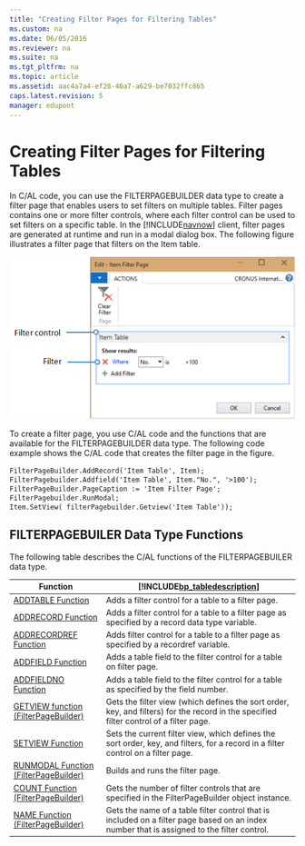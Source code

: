 ```yaml
---
title: "Creating Filter Pages for Filtering Tables"
ms.custom: na
ms.date: 06/05/2016
ms.reviewer: na
ms.suite: na
ms.tgt_pltfrm: na
ms.topic: article
ms.assetid: aac4a7a4-ef28-46a7-a629-be7032ffc865
caps.latest.revision: 5
manager: edupont
---
```

# Creating Filter Pages for Filtering Tables
In C\/AL code, you can use the FILTERPAGEBUILDER data type to create a filter page that enables users to set filters on multiple tables. Filter pages contains one or more filter controls, where each filter control can be used to set filters on a specific table. In the [!INCLUDE[navnow](../dynamics-nav/includes/navnow_md.md)] client, filter pages are generated at runtime and run in a modal dialog box. The following figure illustrates a filter page that filters on the Item table.  
  
 ![Shows a filter page for the item table](../dynamics-nav/media/NAV_FilterPage.png "NAV\_FilterPage")  
  
 To create a filter page, you use C\/AL code and the functions that are available for the FILTERPAGEBUILDER data type. The following code example shows the C\/AL code that creates the filter page in the figure.  
  
```  
FilterPageBuilder.AddRecord('Item Table', Item);  
FilterPagebuilder.Addfield('Item Table', Item."No.", '>100');  
FilterPageBuilder.PageCaption := 'Item Filter Page';  
FilterPagebuilder.RunModal;  
Item.SetView( filterPagebuilder.Getview('Item Table'));  
```  
  
## FILTERPAGEBUILER Data Type Functions  
 The following table describes the C\/AL functions of the FILTERPAGEBUILER data type.  
  
|Function|[!INCLUDE[bp_tabledescription](../dynamics-nav/includes/bp_tabledescription_md.md)]|  
|--------------|---------------------------------------|  
|[ADDTABLE Function](../dynamics-nav/ADDTABLE-Function.md)|Adds a filter control for a table to a filter page.|  
|[ADDRECORD Function](../dynamics-nav/ADDRECORD-Function.md)|Adds a filter control for a table to a filter page as specified by a record data type variable.|  
|[ADDRECORDREF Function](../dynamics-nav/ADDRECORDREF-Function.md)|Adds filter control for a table to a filter page as specified by a recordref variable.|  
|[ADDFIELD Function](../dynamics-nav/ADDFIELD-Function.md)|Adds a table field to the filter control for a table on filter page.|  
|[ADDFIELDNO Function](../dynamics-nav/ADDFIELDNO-Function.md)|Adds a table field to the filter control for a table as specified by the field number.|  
|[GETVIEW function \(FilterPageBuilder\)](../dynamics-nav/GETVIEW-function--FilterPageBuilder-.md)|Gets the filter view \(which defines the sort order, key, and filters\) for the record in the specified filter control of a filter page.|  
|[SETVIEW Function](../dynamics-nav/SETVIEW-Function.md)|Sets the current filter view, which defines the sort order, key, and filters, for a record in a filter control on a filter page.|  
|[RUNMODAL Function \(FilterPageBuilder\)](../dynamics-nav/RUNMODAL-Function--FilterPageBuilder-.md)|Builds and runs the filter page.|  
|[COUNT Function \(FilterPageBuilder\)](../dynamics-nav/COUNT-Function--FilterPageBuilder-.md)|Gets the number of filter controls that are specified in the FilterPageBuilder object instance.|  
|[NAME Function \(FilterPageBuilder\)](../dynamics-nav/NAME-Function--FilterPageBuilder-.md)|Gets the name of a table filter control that is included on a filter page based on an index number that is assigned to the filter control.|